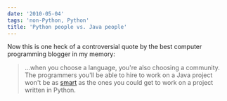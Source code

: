 ```yaml
---
date: '2010-05-04'
tags: 'non-Python, Python'
title: 'Python people vs. Java people'
---
```


Now this is one heck of a controversial quote by the best computer
programming blogger in my memory:

> \...when you choose a language, you\'re also choosing a community. The
> programmers you\'ll be able to hire to work on a Java project won\'t
> be as [smart] as the ones you could get to work on a project written
> in Python.

  [smart]: http://www.paulgraham.com/pypar.html
